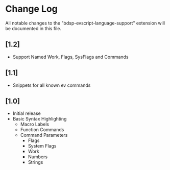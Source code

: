 # Change Log

All notable changes to the "bdsp-evscript-language-support" extension will be documented in this file.

## [1.2]

- Support Named Work, Flags, SysFlags and Commands

## [1.1]

- Snippets for all known ev commands

## [1.0]

- Initial release
- Basic Syntax Highlighting
  - Macro Labels
  - Function Commands
  - Command Parameters
    - Flags
    - System Flags
    - Work
    - Numbers
    - Strings
